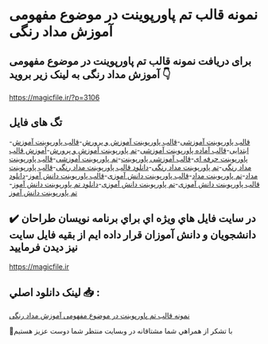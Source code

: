 # نمونه قالب تم پاورپوینت در موضوع مفهومی آموزش مداد رنگی

## برای دریافت نمونه قالب تم پاورپوینت در موضوع مفهومی آموزش مداد رنگی به لینک زیر بروید 👇

https://magicfile.ir/?p=3106

## تگ های فایل

-[قالب پاورپوینت آموزشی](https://magicfile.ir/product/%d9%82%d8%a7%d9%84%d8%a8-%d8%aa%d9%85-%d9%be%d8%a7%d9%88%d8%b1%d9%be%d9%88%db%8c%d9%86%d8%aa-%d8%af%d8%b1-%d9%85%d9%88%d8%b6%d9%88%d8%b9%d9%85%d9%81%d9%87%d9%88%d9%85%db%8c-%d8%a2%d9%85%d9%88%d8%b2%d8%b4-%d9%85%d8%af%d8%a7%d8%af-%d8%b1%d9%86%da%af%db%8c/)-[قالب پاورپوینت آموزش و پرورش](https://magicfile.ir/product/%d9%82%d8%a7%d9%84%d8%a8-%d8%aa%d9%85-%d9%be%d8%a7%d9%88%d8%b1%d9%be%d9%88%db%8c%d9%86%d8%aa-%d8%af%d8%b1-%d9%85%d9%88%d8%b6%d9%88%d8%b9%d9%85%d9%81%d9%87%d9%88%d9%85%db%8c-%d8%a2%d9%85%d9%88%d8%b2%d8%b4-%d9%85%d8%af%d8%a7%d8%af-%d8%b1%d9%86%da%af%db%8c/)-[قالب پاورپوینت آموزش ابتدایی](https://magicfile.ir/product/%d9%82%d8%a7%d9%84%d8%a8-%d8%aa%d9%85-%d9%be%d8%a7%d9%88%d8%b1%d9%be%d9%88%db%8c%d9%86%d8%aa-%d8%af%d8%b1-%d9%85%d9%88%d8%b6%d9%88%d8%b9%d9%85%d9%81%d9%87%d9%88%d9%85%db%8c-%d8%a2%d9%85%d9%88%d8%b2%d8%b4-%d9%85%d8%af%d8%a7%d8%af-%d8%b1%d9%86%da%af%db%8c/)-[قالب آماده پاورپوینت آموزشی](https://magicfile.ir/product/%d9%82%d8%a7%d9%84%d8%a8-%d8%aa%d9%85-%d9%be%d8%a7%d9%88%d8%b1%d9%be%d9%88%db%8c%d9%86%d8%aa-%d8%af%d8%b1-%d9%85%d9%88%d8%b6%d9%88%d8%b9%d9%85%d9%81%d9%87%d9%88%d9%85%db%8c-%d8%a2%d9%85%d9%88%d8%b2%d8%b4-%d9%85%d8%af%d8%a7%d8%af-%d8%b1%d9%86%da%af%db%8c/)-[تم پاورپوینت آموزش و پرورش](https://magicfile.ir/product/%d9%82%d8%a7%d9%84%d8%a8-%d8%aa%d9%85-%d9%be%d8%a7%d9%88%d8%b1%d9%be%d9%88%db%8c%d9%86%d8%aa-%d8%af%d8%b1-%d9%85%d9%88%d8%b6%d9%88%d8%b9%d9%85%d9%81%d9%87%d9%88%d9%85%db%8c-%d8%a2%d9%85%d9%88%d8%b2%d8%b4-%d9%85%d8%af%d8%a7%d8%af-%d8%b1%d9%86%da%af%db%8c/)-[آموزش قالب پاورپوینت حرفه ای](https://magicfile.ir/product/%d9%82%d8%a7%d9%84%d8%a8-%d8%aa%d9%85-%d9%be%d8%a7%d9%88%d8%b1%d9%be%d9%88%db%8c%d9%86%d8%aa-%d8%af%d8%b1-%d9%85%d9%88%d8%b6%d9%88%d8%b9%d9%85%d9%81%d9%87%d9%88%d9%85%db%8c-%d8%a2%d9%85%d9%88%d8%b2%d8%b4-%d9%85%d8%af%d8%a7%d8%af-%d8%b1%d9%86%da%af%db%8c/)-[قالب آموزشی پاورپوینت](https://magicfile.ir/product/%d9%82%d8%a7%d9%84%d8%a8-%d8%aa%d9%85-%d9%be%d8%a7%d9%88%d8%b1%d9%be%d9%88%db%8c%d9%86%d8%aa-%d8%af%d8%b1-%d9%85%d9%88%d8%b6%d9%88%d8%b9%d9%85%d9%81%d9%87%d9%88%d9%85%db%8c-%d8%a2%d9%85%d9%88%d8%b2%d8%b4-%d9%85%d8%af%d8%a7%d8%af-%d8%b1%d9%86%da%af%db%8c/)-[تم پاورپوینت آموزشی](https://magicfile.ir/product/%d9%82%d8%a7%d9%84%d8%a8-%d8%aa%d9%85-%d9%be%d8%a7%d9%88%d8%b1%d9%be%d9%88%db%8c%d9%86%d8%aa-%d8%af%d8%b1-%d9%85%d9%88%d8%b6%d9%88%d8%b9%d9%85%d9%81%d9%87%d9%88%d9%85%db%8c-%d8%a2%d9%85%d9%88%d8%b2%d8%b4-%d9%85%d8%af%d8%a7%d8%af-%d8%b1%d9%86%da%af%db%8c/)-[قالب پاورپوینت مداد رنگی](https://magicfile.ir/product/%d9%82%d8%a7%d9%84%d8%a8-%d8%aa%d9%85-%d9%be%d8%a7%d9%88%d8%b1%d9%be%d9%88%db%8c%d9%86%d8%aa-%d8%af%d8%b1-%d9%85%d9%88%d8%b6%d9%88%d8%b9%d9%85%d9%81%d9%87%d9%88%d9%85%db%8c-%d8%a2%d9%85%d9%88%d8%b2%d8%b4-%d9%85%d8%af%d8%a7%d8%af-%d8%b1%d9%86%da%af%db%8c/)-[تم پاورپوینت مداد رنگی](https://magicfile.ir/product/%d9%82%d8%a7%d9%84%d8%a8-%d8%aa%d9%85-%d9%be%d8%a7%d9%88%d8%b1%d9%be%d9%88%db%8c%d9%86%d8%aa-%d8%af%d8%b1-%d9%85%d9%88%d8%b6%d9%88%d8%b9%d9%85%d9%81%d9%87%d9%88%d9%85%db%8c-%d8%a2%d9%85%d9%88%d8%b2%d8%b4-%d9%85%d8%af%d8%a7%d8%af-%d8%b1%d9%86%da%af%db%8c/)-[دانلود قالب پاورپوینت مداد رنگی](https://magicfile.ir/product/%d9%82%d8%a7%d9%84%d8%a8-%d8%aa%d9%85-%d9%be%d8%a7%d9%88%d8%b1%d9%be%d9%88%db%8c%d9%86%d8%aa-%d8%af%d8%b1-%d9%85%d9%88%d8%b6%d9%88%d8%b9%d9%85%d9%81%d9%87%d9%88%d9%85%db%8c-%d8%a2%d9%85%d9%88%d8%b2%d8%b4-%d9%85%d8%af%d8%a7%d8%af-%d8%b1%d9%86%da%af%db%8c/)-[قالب پاورپوینت مداد](https://magicfile.ir/product/%d9%82%d8%a7%d9%84%d8%a8-%d8%aa%d9%85-%d9%be%d8%a7%d9%88%d8%b1%d9%be%d9%88%db%8c%d9%86%d8%aa-%d8%af%d8%b1-%d9%85%d9%88%d8%b6%d9%88%d8%b9%d9%85%d9%81%d9%87%d9%88%d9%85%db%8c-%d8%a2%d9%85%d9%88%d8%b2%d8%b4-%d9%85%d8%af%d8%a7%d8%af-%d8%b1%d9%86%da%af%db%8c/)-[تم پاورپوینت مداد](https://magicfile.ir/product/%d9%82%d8%a7%d9%84%d8%a8-%d8%aa%d9%85-%d9%be%d8%a7%d9%88%d8%b1%d9%be%d9%88%db%8c%d9%86%d8%aa-%d8%af%d8%b1-%d9%85%d9%88%d8%b6%d9%88%d8%b9%d9%85%d9%81%d9%87%d9%88%d9%85%db%8c-%d8%a2%d9%85%d9%88%d8%b2%d8%b4-%d9%85%d8%af%d8%a7%d8%af-%d8%b1%d9%86%da%af%db%8c/)-[قالب پاورپوینت دانش آموزی](https://magicfile.ir/product/%d9%82%d8%a7%d9%84%d8%a8-%d8%aa%d9%85-%d9%be%d8%a7%d9%88%d8%b1%d9%be%d9%88%db%8c%d9%86%d8%aa-%d8%af%d8%b1-%d9%85%d9%88%d8%b6%d9%88%d8%b9%d9%85%d9%81%d9%87%d9%88%d9%85%db%8c-%d8%a2%d9%85%d9%88%d8%b2%d8%b4-%d9%85%d8%af%d8%a7%d8%af-%d8%b1%d9%86%da%af%db%8c/)-[قالب پاورپوینت دانش آموز](https://magicfile.ir/product/%d9%82%d8%a7%d9%84%d8%a8-%d8%aa%d9%85-%d9%be%d8%a7%d9%88%d8%b1%d9%be%d9%88%db%8c%d9%86%d8%aa-%d8%af%d8%b1-%d9%85%d9%88%d8%b6%d9%88%d8%b9%d9%85%d9%81%d9%87%d9%88%d9%85%db%8c-%d8%a2%d9%85%d9%88%d8%b2%d8%b4-%d9%85%d8%af%d8%a7%d8%af-%d8%b1%d9%86%da%af%db%8c/)-[دانلود قالب پاورپوینت دانش آموزی](https://magicfile.ir/product/%d9%82%d8%a7%d9%84%d8%a8-%d8%aa%d9%85-%d9%be%d8%a7%d9%88%d8%b1%d9%be%d9%88%db%8c%d9%86%d8%aa-%d8%af%d8%b1-%d9%85%d9%88%d8%b6%d9%88%d8%b9%d9%85%d9%81%d9%87%d9%88%d9%85%db%8c-%d8%a2%d9%85%d9%88%d8%b2%d8%b4-%d9%85%d8%af%d8%a7%d8%af-%d8%b1%d9%86%da%af%db%8c/)-[تم پاورپوینت دانش آموزی](https://magicfile.ir/product/%d9%82%d8%a7%d9%84%d8%a8-%d8%aa%d9%85-%d9%be%d8%a7%d9%88%d8%b1%d9%be%d9%88%db%8c%d9%86%d8%aa-%d8%af%d8%b1-%d9%85%d9%88%d8%b6%d9%88%d8%b9%d9%85%d9%81%d9%87%d9%88%d9%85%db%8c-%d8%a2%d9%85%d9%88%d8%b2%d8%b4-%d9%85%d8%af%d8%a7%d8%af-%d8%b1%d9%86%da%af%db%8c/)-[دانلود تم پاورپوینت دانش آموز](https://magicfile.ir/product/%d9%82%d8%a7%d9%84%d8%a8-%d8%aa%d9%85-%d9%be%d8%a7%d9%88%d8%b1%d9%be%d9%88%db%8c%d9%86%d8%aa-%d8%af%d8%b1-%d9%85%d9%88%d8%b6%d9%88%d8%b9%d9%85%d9%81%d9%87%d9%88%d9%85%db%8c-%d8%a2%d9%85%d9%88%d8%b2%d8%b4-%d9%85%d8%af%d8%a7%d8%af-%d8%b1%d9%86%da%af%db%8c/)-[تم پاورپوینت دانش آموز](https://magicfile.ir/product/%d9%82%d8%a7%d9%84%d8%a8-%d8%aa%d9%85-%d9%be%d8%a7%d9%88%d8%b1%d9%be%d9%88%db%8c%d9%86%d8%aa-%d8%af%d8%b1-%d9%85%d9%88%d8%b6%d9%88%d8%b9%d9%85%d9%81%d9%87%d9%88%d9%85%db%8c-%d8%a2%d9%85%d9%88%d8%b2%d8%b4-%d9%85%d8%af%d8%a7%d8%af-%d8%b1%d9%86%da%af%db%8c/)

## ✔️ در سايت فايل هاي ويژه اي براي برنامه نويسان طراحان دانشجويان و دانش آموزان قرار داده ايم از بقيه فايل سايت نيز ديدن فرماييد

https://magicfile.ir


## لينک دانلود اصلي 📥 :

[نمونه قالب تم پاورپوینت در موضوع مفهومی آموزش مداد رنگی](https://magicfile.ir/product/%d9%82%d8%a7%d9%84%d8%a8-%d8%aa%d9%85-%d9%be%d8%a7%d9%88%d8%b1%d9%be%d9%88%db%8c%d9%86%d8%aa-%d8%af%d8%b1-%d9%85%d9%88%d8%b6%d9%88%d8%b9%d9%85%d9%81%d9%87%d9%88%d9%85%db%8c-%d8%a2%d9%85%d9%88%d8%b2%d8%b4-%d9%85%d8%af%d8%a7%d8%af-%d8%b1%d9%86%da%af%db%8c/) 


🙏با تشکر از همراهي شما مشتاقانه در وبسایت منتظر شما دوست عزیز هستیم

